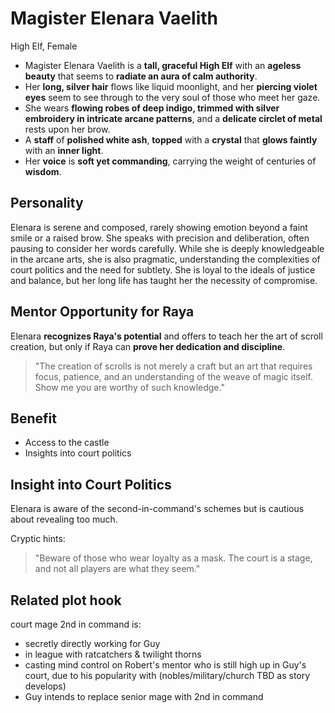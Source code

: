# Magister Elenara Vaelith

High Elf, Female

- Magister Elenara Vaelith is a **tall, graceful High Elf** with an **ageless beauty** that seems to **radiate an aura of calm authority**.
- Her **long, silver hair** flows like liquid moonlight, and her **piercing violet eyes** seem to see through to the very soul of those who meet her gaze.
- She wears **flowing robes of deep indigo, trimmed with silver embroidery in intricate arcane patterns**, and a **delicate circlet of metal** rests upon her brow.
- A **staff** of **polished white ash**, **topped** with a **crystal** that **glows faintly** with an **inner light**.
- Her **voice** is **soft yet commanding**, carrying the weight of centuries of **wisdom**.

## Personality

Elenara is serene and composed, rarely showing emotion beyond a faint smile or a raised brow. She speaks with precision and deliberation, often pausing to consider her words carefully. While she is deeply knowledgeable in the arcane arts, she is also pragmatic, understanding the complexities of court politics and the need for subtlety. She is loyal to the ideals of justice and balance, but her long life has taught her the necessity of compromise.

## Mentor Opportunity for Raya

Elenara **recognizes Raya's potential** and offers to teach her the art of scroll creation, but only if Raya can **prove her dedication and discipline**.

> "The creation of scrolls is not merely a craft but an art that requires focus, patience, and an understanding of the weave of magic itself. Show me you are worthy of such knowledge."

## Benefit

- Access to the castle
- Insights into court politics

## Insight into Court Politics

Elenara is aware of the second-in-command's schemes but is cautious about revealing too much.

Cryptic hints:
> "Beware of those who wear loyalty as a mask. The court is a stage, and not all players are what they seem."

## Related plot hook

court mage 2nd in command is:

- secretly directly working for Guy
- in league with ratcatchers & twilight thorns
- casting mind control on Robert's mentor who is still high up in Guy's court, due to his popularity with (nobles/military/church TBD as story develops)
- Guy intends to replace senior mage with 2nd in command
